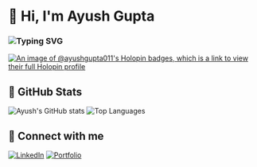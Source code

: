 # 👋 Hi, I'm Ayush Gupta
### <img src="https://readme-typing-svg.demolab.com?font=Fira+Code&weight=700&size=35&duration=3000&pause=500&color=FF5733&background=00000000&center=true&vCenter=true&width=700&lines=Open-Source+Enthusiast;Hacktoberfest+Contributor;Full-Stack+Developer" alt="Typing SVG" />

[![An image of @ayushgupta011's Holopin badges, which is a link to view their full Holopin profile](https://holopin.me/ayushgupta011)](https://holopin.io/@ayushgupta011)

## 🔹 GitHub Stats
![Ayush's GitHub stats](https://github-readme-stats.vercel.app/api?username=AyushGupta011&show_icons=true&theme=radical)
![Top Languages](https://github-readme-stats.vercel.app/api/top-langs/?username=AyushGupta011&layout=compact&theme=radical)

## 🔹 Connect with me
[![LinkedIn](https://img.shields.io/badge/LinkedIn-Ayush-blue?style=for-the-badge&logo=linkedin)](https://www.linkedin.com/in/ayushgupta-webdev)
[![Portfolio](https://img.shields.io/badge/Portfolio-Website-blue?style=for-the-badge&logo=google-chrome)](https://ayushwebsite.vercel.app)
